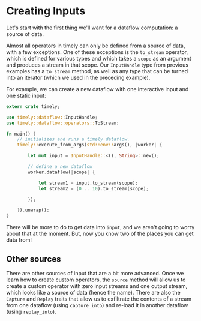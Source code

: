 # Creating Inputs

Let's start with the first thing we'll want for a dataflow computation: a source of data.

Almost all operators in timely can only be defined from a source of data, with a few exceptions. One of these exceptions is the `to_stream` operator, which is defined for various types and which takes a `scope` as an argument and produces a stream in that scope. Our `InputHandle` type from previous examples has a `to_stream` method, as well as any type that can be turned into an iterator (which we used in the preceding example).

For example, we can create a new dataflow with one interactive input and one static input:

```rust
extern crate timely;

use timely::dataflow::InputHandle;
use timely::dataflow::operators::ToStream;

fn main() {
    // initializes and runs a timely dataflow.
    timely::execute_from_args(std::env::args(), |worker| {

        let mut input = InputHandle::<(), String>::new();

        // define a new dataflow
        worker.dataflow(|scope| {

            let stream1 = input.to_stream(scope);
            let stream2 = (0 .. 10).to_stream(scope);

        });

    }).unwrap();
}
```

There will be more to do to get data into `input`, and we aren't going to worry about that at the moment. But, now you know two of the places you can get data from!

## Other sources

There are other sources of input that are a bit more advanced. Once we learn how to create custom operators, the `source` method will allow us to create a custom operator with zero input streams and one output stream, which looks like a source of data (hence the name). There are also the `Capture` and `Replay` traits that allow us to exfiltrate the contents of a stream from one dataflow (using `capture_into`) and re-load it in another dataflow (using `replay_into`).
